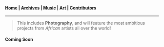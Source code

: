 <head>
  <!-- Favicon -->
  <link rel="shortcut icon" href="../favicon.ico">
  <!-- Global site tag (gtag.js) - Google Analytics -->
  <script async src="https://www.googletagmanager.com/gtag/js?id=UA-129370470-1"></script>
  <script>
    window.dataLayer = window.dataLayer || [];
    function gtag(){dataLayer.push(arguments);}
    gtag('js', new Date());

    gtag('config', 'UA-129370470-1');
  </script>
</head>

<!-- Main Links -->
#### [Home](../README.md) | [Archives](../archives.md) | [Music](../music/main.md) | [Art](./art.md) | [Contributors](./contributors.md)

- - -

> This includes **Photography**, and will feature the most ambitious projects from _African_ artists all over the world!

#### Coming Soon